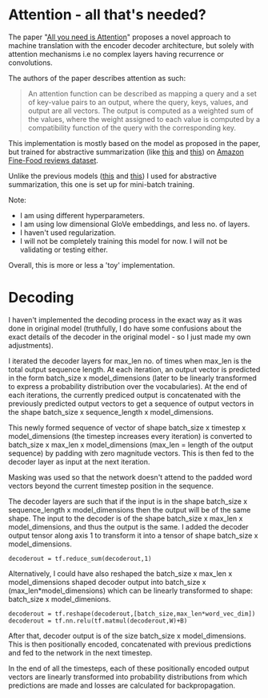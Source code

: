 # Attention - all that's needed?

The paper "[All you need is Attention](https://arxiv.org/abs/1706.03762)" proposes a novel approach to machine translation with the encoder decoder architecture, but solely with attention mechanisms i.e no complex layers having recurrence or convolutions.

The authors of the paper describes attention as such:

>An attention function can be described as mapping a query and a set of key-value pairs to an output,
>where the query, keys, values, and output are all vectors. The output is computed as a weighted sum
>of the values, where the weight assigned to each value is computed by a compatibility function of the
>query with the corresponding key.

This implementation is mostly based on the model as proposed in the paper, but trained for abstractive summarization (like [this](https://github.com/JRC1995/Abstractive-Summarization) and [this](https://github.com/JRC1995/Attention-Everywhere)) on [Amazon Fine-Food reviews dataset](https://www.kaggle.com/snap/amazon-fine-food-reviews/data).

Unlike the previous models ([this](https://github.com/JRC1995/Abstractive-Summarization) and [this](https://github.com/JRC1995/Attention-Everywhere)) I used for abstractive summarization, this one is set up for mini-batch training.

Note:

* I am using different hyperparameters. 
* I am using low dimensional GloVe embeddings, and less no. of layers.
* I haven't used regularization.
* I will not be completely training this model for now. I will not be validating or testing either. 

Overall, this is more or less a 'toy' implementation.

# Decoding

I haven't implemented the decoding process in the exact way as it was done in original model (truthfully, I do have some confusions about the exact details of the decoder in the original model - so I just made my own adjustments). 

I iterated the decoder layers for max_len no. of times when max_len is the total output sequence length. At each iteration, an output vector is predicted in the form batch_size x model_dimensions (later to be linearly transformed to express a probability distribution over the vocabularies). At the end of each iterations, the currently prediced output is concatenated with the previously predicted output vectors to get a sequence of output vectors in the shape batch_size x sequence_length x model_dimensions.

This newly formed sequence of vector of shape batch_size x timestep x model_dimensions (the timestep increases every iteration) is converted to batch_size x max_len x model_dimensions (max_len = length of the output sequence) by padding with zero magnitude vectors. This is then fed to the decoder layer as input at the next iteration.  

Masking was used so that the network doesn't attend to the padded word vectors beyond the current timestep position in the sequence. 

The decoder layers are such that if the input is in the shape batch_size x sequence_length x model_dimensions then the output will be of the same shape. The input to the decoder is of the shape batch_size x max_len x model_dimensions, and thus the output is the same. I added the decoder output tensor along axis 1 to transform it into a tensor of shape batch_size x model_dimensions. 

```
decoderout = tf.reduce_sum(decoderout,1)
```

Alternatively, I could have also reshaped the batch_size x max_len x model_dimensions shaped decoder output into batch_size x (max_len*model_dimensions) which can be linearly transformed to shape: batch_size x model_dimenions. 

```
decoderout = tf.reshape(decoderout,[batch_size,max_len*word_vec_dim])
decoderout = tf.nn.relu(tf.matmul(decoderout,W)+B)
```

After that, decoder output is of the size batch_size x model_dimensions.
This is then positionally encoded, concatenated with previous predictions and fed to the network in the next timestep.

In the end of all the timesteps, each of these positionally encoded output vectors are linearly transformed into probability distributions from which predictions are made and losses are calculated for backpropagation. 
